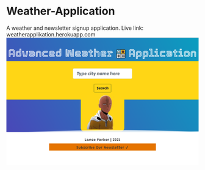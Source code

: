 # Weather-Application
A weather and newsletter signup application.
Live link: weatherapplikation.herokuapp.com
![Site Image](readmeImages/proj-1.png)
